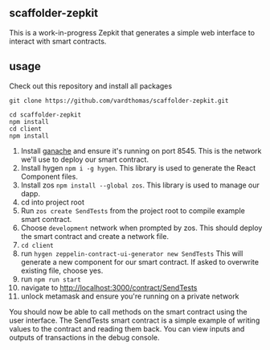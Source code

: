 
## scaffolder-zepkit

This is a work-in-progress Zepkit that generates a simple web interface to interact with smart contracts.

## usage

Check out this repository and install all packages
```
git clone https://github.com/vardthomas/scaffolder-zepkit.git

cd scaffolder-zepkit
npm install
cd client
npm install
```

1. Install [ganache](https://github.com/trufflesuite/ganache-cli) and ensure it's running on port 8545. This is the network we'll use to deploy our smart contract.
2. Install hygen ```npm i -g hygen```. This library is used to generate the React Component files.
3. Install zos ```npm install --global zos```. This library is used to manage our dapp.
4. cd into project root
5. Run ```zos create SendTests``` from the project root to compile example smart contract.
6. Choose ```development``` network when prompted by zos. This should deploy the smart contract and create a network file.
7. ```cd client```
8. run ```hygen zeppelin-contract-ui-generator new SendTests``` This will generate a new component for our smart contract. If asked to overwrite existing file, choose yes.
9. run ```npm run start``` 
10. navigate to [http://localhost:3000/contract/SendTests](http://localhost:3000/contract/SendTest)
11. unlock metamask and ensure you're running on a private network


You should now be able to call methods on the smart contract using the user interface. The SendTests smart contract is a simple example of writing values to the contract and reading them back. You can view inputs and outputs of transactions in the debug console.

